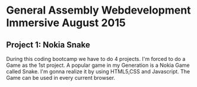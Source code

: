 # General Assembly Webdevelopment Immersive August 2015
## Project 1: Nokia Snake

During this coding bootcamp we have to do 4 projects. I'm forced to do a Game as the 1st project. A popular game in my 
Generation is a Nokia Game called Snake. I'm gonna realize it by using HTML5,CSS and Javascript. 
The Game can be used in every current browser.








